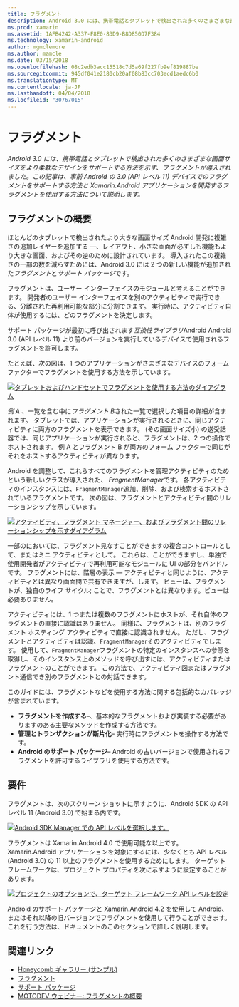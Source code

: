 ```yaml
---
title: フラグメント
description: Android 3.0 には、携帯電話とタブレットで検出された多くのさまざまな画面サイズをより柔軟なデザインをサポートする方法を示す、フラグメントが導入されました。 この記事は、事前 Android の 3.0 (API レベル 11) デバイスでのフラグメントをサポートする方法と Xamarin.Android アプリケーションを開発するフラグメントを使用する方法について説明します。
ms.prod: xamarin
ms.assetid: 1AFB4242-A337-F8E0-83D9-B8D850D7F384
ms.technology: xamarin-android
author: mgmclemore
ms.author: mamcle
ms.date: 03/15/2018
ms.openlocfilehash: 08c2edb3acc15518c7d5a69f227fb9ef819887be
ms.sourcegitcommit: 945df041e2180cb20af08b83cc703ecd1aedc6b0
ms.translationtype: MT
ms.contentlocale: ja-JP
ms.lasthandoff: 04/04/2018
ms.locfileid: "30767015"
---
```

# <a name="fragments"></a>フラグメント

_Android 3.0 には、携帯電話とタブレットで検出された多くのさまざまな画面サイズをより柔軟なデザインをサポートする方法を示す、フラグメントが導入されました。この記事は、事前 Android の 3.0 (API レベル 11) デバイスでのフラグメントをサポートする方法と Xamarin.Android アプリケーションを開発するフラグメントを使用する方法について説明します。_

## <a name="fragments-overview"></a>フラグメントの概要

ほとんどのタブレットで検出されたより大きな画面サイズ Android 開発に複雑さの追加レイヤーを追加する —、レイアウト、小さな画面が必ずしも機能もより大きな画面、およびその逆のために設計されています。 導入されたこの複雑さの一部の数を減らすためには、Android 3.0 には 2 つの新しい機能が追加された*フラグメント*と*サポート パッケージ*です。

フラグメントは、ユーザー インターフェイスのモジュールと考えることができます。 開発者のユーザー インターフェイスを別のアクティビティで実行できる、分離された再利用可能な部分に分割できます。 実行時に、アクティビティ自体が使用するには、どのフラグメントを決定します。

サポート パッケージが最初に呼び出されます*互換性ライブラリ*Android Android 3.0 (API レベル 11) より前のバージョンを実行しているデバイスで使用されるフラグメントを許可します。

たとえば、次の図は、1 つのアプリケーションがさまざまなデバイスのフォーム ファクターでフラグメントを使用する方法を示しています。

[![タブレットおよびハンドセットでフラグメントを使用する方法のダイアグラム](images/00.png)](images/00.png#lightbox)

*例 A* 、一覧を含む中に*フラグメント B*された一覧で選択した項目の詳細が含まれます。 タブレットでは、アプリケーションが実行されるときに、同じアクティビティに両方のフラグメントを表示できます。 (その画面サイズ小) の送受話器では、同じアプリケーションが実行されると、フラグメントは、2 つの操作でホストされます。 例 A とフラグメント B が両方のフォーム ファクターで同じがそれをホストするアクティビティが異なります。

Android を調整して、これらすべてのフラグメントを管理アクティビティのためという新しいクラスが導入された、 *FragmentManager*です。 各アクティビティのインスタンスには、`FragmentManager`追加、削除、および検索するホストされているフラグメントです。 次の図は、フラグメントとアクティビティ間のリレーションシップを示しています。

[![アクティビティ、フラグメント マネージャー、およびフラグメント間のリレーションシップを示すダイアグラム](images/01.png)](images/01.png#lightbox)

一部のにおいては、フラグメント見なすことができますの複合コントロールとして、またはミニ アクティビティとして。 これらは、ことができますし、単独で使用開発者がアクティビティで再利用可能なモジュールに UI の部分をバンドルです。 フラグメントには、階層の表示 — アクティビティと同じように、アクティビティとは異なり画面間で共有できますが、します。 ビューは、フラグメントが、独自のライフ サイクル; ことで、フラグメントとは異なります。ビューは必要ありません。

アクティビティには、1 つまたは複数のフラグメントにホストが、それ自体のフラグメントの直接に認識はありません。 同様に、フラグメントは、別のフラグメント ホスティング アクティビティで直接に認識されません。 ただし、フラグメントとアクティビティは認識、`FragmentManager`そのアクティビティでします。 使用して、`FragmentManager`フラグメントの特定のインスタンスへの参照を取得し、そのインスタンス上のメソッドを呼び出すには、アクティビティまたはフラグメントのことができます。 この方法で、アクティビティ図またはフラグメント通信でき別のフラグメントとの対話できます。

このガイドには、フラグメントなどを使用する方法に関する包括的なカバレッジが含まれています。

-   **フラグメントを作成する**–、基本的なフラグメントおよび実装する必要がありますのある主要なメソッドを作成する方法です。
-   **管理とトランザクションが断片化**– 実行時にフラグメントを操作する方法です。
-   **Android のサポート パッケージ**– Android の古いバージョンで使用されるフラグメントを許可するライブラリを使用する方法です。


## <a name="requirements"></a>要件

フラグメントは、次のスクリーン ショットに示すように、Android SDK の API レベル 11 (Android 3.0) で始まる内です。

[![Android SDK Manager での API レベルを選択します。](images/02.png)](images/02.png#lightbox)

フラグメントは Xamarin.Android 4.0 で使用可能な以上です。 Xamarin.Android アプリケーションを対象にするには、少なくとも API レベル (Android 3.0) の 11 以上のフラグメントを使用するためにします。 ターゲット フレームワークは、プロジェクト プロパティを次に示すように設定することがあります。

[![プロジェクトのオプションで、ターゲット フレームワーク API レベルを設定](images/03-sml.png)](images/03.png#lightbox)

Android のサポート パッケージと Xamarin.Android 4.2 を使用して Android、またはそれ以降の旧バージョンでフラグメントを使用して行うことができます。 これを行う方法は、ドキュメントのこのセクションで詳しく説明します。


## <a name="related-links"></a>関連リンク

- [Honeycomb ギャラリー (サンプル)](https://developer.xamarin.com/samples/monodroid/HoneycombGallery)
- [フラグメント](http://developer.android.com/guide/topics/fundamentals/fragments.html)
- [サポート パッケージ](http://developer.android.com/sdk/compatibility-library.html)
- [MOTODEV ウェビナー: フラグメントの概要](http://motodev.adobeconnect.com/p9h1aqk3ttn/)
